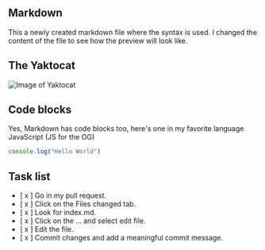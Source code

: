 ## Markdown
This a newly created markdown file where the syntax is used. I changed the content of the file to see how the preview will look like.

## The Yaktocat
![Image of Yaktocat](https://octodex.github.com/images/yaktocat.png)

## Code blocks
Yes, Markdown has code blocks too, here's one in my favorite language JavaScript (JS for the OG)

``` javascript
console.log("Hello World")
```

## Task list
- [ x ] Go in my pull request.
- [ x ] Click on the Files changed tab.
- [ x ] Look for index.md.
- [ x ] Click on the ... and select edit file.
- [ x ] Edit the file.
- [ x ] Commit changes and add a meaningful commit message.
